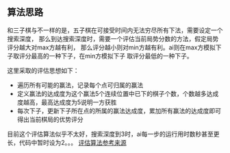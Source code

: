 ## 算法思路

和三子棋与不一样的是，五子棋在可接受时间内无法穷尽所有下法，需要设定一个搜索深度，
那么到达搜索深度时，需要一个评估当前局势分数的方法，假定局势评分越大对max方越有利，
那么评分越小则对min方越有利。ai则在max方模拟下子取评分最高的一种下子，在min方模拟下子
取评分最低的一种下子。

这里采取的评估思想如下：
* 遍历所有可能的赢法，记录每个点可归属的赢法
* 定义赢法的达成度为这个赢法5个连续位置中已下的棋子个数，个数越多达成度越高，最高达成度为5说明一方获胜
* 每次下子，更新下子所在点的所属的赢法达成度，累加所有赢法的达成度即可得出当前棋局的优势评分

目前这个评估算法似乎不太好，搜索深度到3时，ai每一步的运行用时数秒甚至更长，代码中暂时设为2。。。
[评估算法参考来源](https://zhuanlan.zhihu.com/p/25650252)